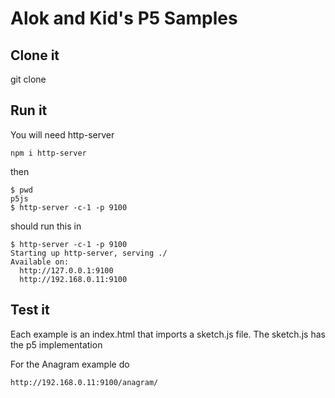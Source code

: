 # Alok and Kid's P5 Samples

## Clone it 

git clone <repo name>

## Run it

You will need http-server 
```
npm i http-server
```

then
```
$ pwd
p5js
$ http-server -c-1 -p 9100
```

should run this in 
```
$ http-server -c-1 -p 9100
Starting up http-server, serving ./
Available on:
  http://127.0.0.1:9100
  http://192.168.0.11:9100
```

## Test it

Each example is an index.html that imports a sketch.js file. The sketch.js has the p5 implementation

For the Anagram example do 
```
http://192.168.0.11:9100/anagram/
```

